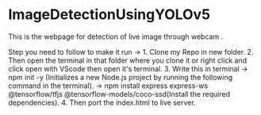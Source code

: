 # ImageDetectionUsingYOLOv5
This is the webpage for detection of live image through webcam .

Step you need to follow to make it run ->
    1. Clone my Repo in new folder.
    2. Then open the terminal in that folder where you clone it or right click and click open with VScode then open it's 
       terminal.
    3. Write this in terminal
          ->  npm init -y (Initializes a new Node.js project by running the following command in the 
               terminal).
          ->  npm install express express-ws @tensorflow/tfjs @tensorflow-models/coco-ssd(Install the required dependencies).
    4. Then port the index.html to live server.      
        
